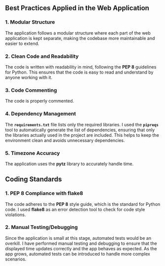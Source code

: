 ## Best Practices Applied in the Web Application

### 1. Modular Structure
The application follows a modular structure where each part of the web application is kept separate, making the codebase more maintainable and easier to extend. 

### 2. Clean Code and Readability
The code is written with readability in mind, following the **PEP 8** guidelines for Python. This ensures that the code is easy to read and understand by anyone working with it.

### 3. Code Commenting
The code is properly commented.
### 4. Dependency Management
The **`requirements.txt`** file lists only the required libraries. I used the **`pipreqs`** tool to automatically generate the list of dependencies, ensuring that only the libraries actually used in the project are included. This helps to keep the environment clean and avoids unnecessary dependencies.

### 5. Timezone Accuracy
The application uses the **pytz** library to accurately handle time.

## Coding Standards

### 1. PEP 8 Compliance with flake8
The code adheres to the **PEP 8** style guide, which is the standard for Python code. I used **flake8** as an error detection tool to check for code style violations.

### 2. Manual Testing/Debugging
Since the application is small at this stage, automated tests would be an overkill. I have performed manual testing and debugging to ensure that the displayed time updates correctly and the app behaves as expected. As the app grows, automated tests can be introduced to handle more complex scenarios.
